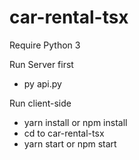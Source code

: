 # car-rental-tsx
 
Require Python 3

Run Server first
- py api.py

Run client-side
- yarn install or npm install
- cd to car-rental-tsx
- yarn start or npm start